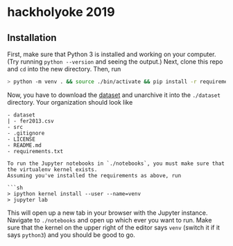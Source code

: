 # hackholyoke 2019

## Installation

First, make sure that Python 3 is installed and working on your computer.
(Try running `python --version` and seeing the output.)
Next, clone this repo and `cd` into the new directory. Then, run 

```sh
> python -m venv . && source ./bin/activate && pip install -r requirements.txt
```

Now, you have to download the [dataset](https://www.kaggle.com/c/challenges-in-representation-learning-facial-expression-recognition-challenge/data) and unarchive it into the `./dataset` directory.
Your organization should look like

```
- dataset
| - fer2013.csv
- src
- .gitignore
- LICENSE
- README.md
- requirements.txt

To run the Jupyter notebooks in `./notebooks`, you must make sure that the virtualenv kernel exists.
Assuming you've installed the requirements as above, run

```sh
> ipython kernel install --user --name=venv
> jupyter lab
```

This will open up a new tab in your browser with the Jupyter instance.
Navigate to `./notebooks` and open up which ever you want to run.
Make sure that the kernel on the upper right of the editor says `venv` (switch it if it says `python3`) and you should be good to go.